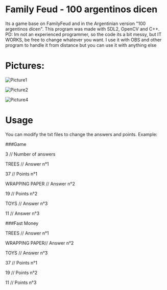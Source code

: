 # Family Feud - 100 argentinos dicen
Its a game base on FamilyFeud and in the Argentinian version "100 argentinos dicen".
This program was made with SDL2, OpenCV and C++.
PD: Im not an experienced programmer, so the code its a bit messy, but IT WORKS, be free to change whatever you want.
I use it with OBS and other program to handle it from distance but you can use it with anything else


# Pictures:

![Picture1](https://user-images.githubusercontent.com/37775910/147397772-ae6ad574-ebc6-4072-8de0-4d19b5de6619.png)

![Picture2](https://user-images.githubusercontent.com/37775910/147397820-3fd6d592-b1a7-41b7-9f4d-ae04019c11b5.png)

![Picture4](https://user-images.githubusercontent.com/37775910/147397824-94b500e7-8921-4f73-a118-068f9dbb14f2.png)


# Usage 
You can modify the txt files to change the answers and points.
Example:

###Game

3              // Number of answers

TREES          // Answer n°1

37             // Points n°1

WRAPPING PAPER // Answer n°2

19             // Points n°2

TOYS           // Answer n°3

11             // Answer n°3

###Fast Money

TREES         // Answer n°1

WRAPPING PAPER// Answer n°2

TOYS          // Answer n°3

37            // Points n°1 

19            // Points n°2

11            // Points n°3

